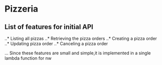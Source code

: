 # Pizzeria

## List of features for initial API
..* Listing all pizzas
..* Retrieving the pizza orders
..* Creating a pizza order
..* Updating pizza order
..* Canceling a pizza order

... Since these features are small and simple,it is implemented in a single lambda function for nw